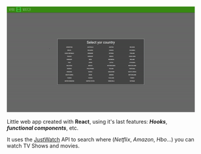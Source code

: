 [![alt text](https://raw.githubusercontent.com/Kelsier90/Where-Watch/master/example.gif "Demo")](https://kelsier90.github.io/Where-Watch/)

Little web app created with **React**, using it's last features: **_Hooks_**, **_functional components_**, etc.

It uses the [JustWatch](https://www.justwatch.com/) API to search where (*Netflix*, *Amazon*, *Hbo*...) you can watch TV Shows and movies.
